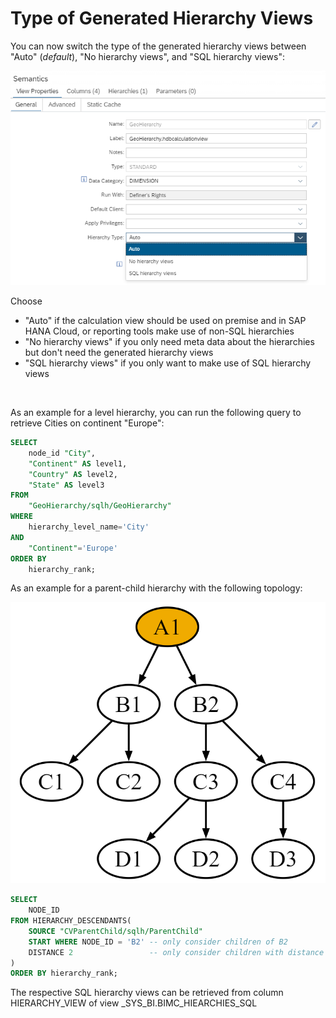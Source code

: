 # Type of Generated Hierarchy Views

You can now switch the type of the generated hierarchy views between "Auto" (*default*), "No hierarchy views", and "SQL hierarchy views":

![SQL Hierarchy Generation options](./screenshots/SQLHierarchyViewGeneration.png)

Choose
<ul>
<li>"Auto" if the calculation view should be used on premise and in SAP HANA Cloud, or reporting tools make use of non-SQL hierarchies
<li>"No hierarchy views" if you only need meta data about the hierarchies but don't need the generated hierarchy views
<li>"SQL hierarchy views" if you only want to make use of SQL hierarchy views
</ul>

</br>

As an example for a level hierarchy, you can run the following query to retrieve Cities on continent "Europe":

```SQL
SELECT
    node_id "City",
    "Continent" AS level1,
    "Country" AS level2,
    "State" AS level3
FROM 
    "GeoHierarchy/sqlh/GeoHierarchy"
WHERE 
    hierarchy_level_name='City' 
AND 
    "Continent"='Europe'
ORDER BY
    hierarchy_rank;

```

As an example for a parent-child hierarchy with the following topology:

![topologyt_demo](./screenshots/topologyt_demo.png)

```SQL
SELECT
    NODE_ID
FROM HIERARCHY_DESCENDANTS(
    SOURCE "CVParentChild/sqlh/ParentChild"
    START WHERE NODE_ID = 'B2' -- only consider children of B2
	DISTANCE 2                 -- only consider children with distance 2 to B2
)
ORDER BY hierarchy_rank;

```

The respective SQL hierarchy views can be retrieved from column HIERARCHY_VIEW of view _SYS_BI.BIMC_HIEARCHIES_SQL
